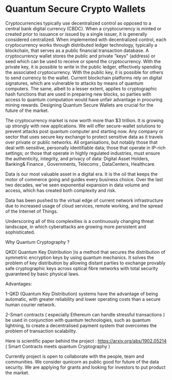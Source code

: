 # Quantum Secure Crypto Wallets
Cryptocurrencies typically use decentralized control as opposed to a central bank digital currency (CBDC). When a cryptocurrency is minted or created prior to issuance or issued by a single issuer, it is generally considered centralized. When implemented with decentralized control, each cryptocurrency works through distributed ledger technology, typically a blockchain, that serves as a public financial transaction database. A cryptocurrency wallet stores the public and private "keys" (address) or seed which can be used to receive or spend the cryptocurrency. With the private key, it is possible to write in the public ledger, effectively spending the associated cryptocurrency. With the public key, it is possible for others to send currency to the wallet. Current blockchain platforms rely on digital signatures, which are vulnerable to attacks by means of quantum computers. The same, albeit to a lesser extent, applies to cryptographic hash functions that are used in preparing new blocks, so parties with access to quantum computation would have unfair advantage in procuring mining rewards. Designing Quantum Secure Wallets are crucial for the future of the market.

The cryptocurrency market is now worth more than $3 trillion. It is growing up strongly with new applications. We will offer secure-wallet solutions to prevent attacks post quantum computer and starting now. Any company or sector that uses secure key exchange to protect sensitive data as it travels over private or public networks. All organisations, but notably those that deal with sensitive, personally identifiable data; those that operate in IP-rich settings; or those that operate in highly regulated industries, must ensure the authenticity, integrity, and privacy of data: Digital Asset Holders, Banking& Finance , Governments, Telecoms , DataCenters, Healthcare.

Data is our most valuable asset in a digital era. It is the oil that keeps the motor of commerce going and guides every business choice. Over the last two decades, we've seen exponential expansion in data volume and access, which has created both complexity and risk. 

Data has been pushed to the virtual edge of current network infrastructure due to increased usage of cloud services, remote working, and the spread of the Internet of Things.

Underscoring all of this complexities is a continuously changing threat landscape, in which cyberattacks are growing more persistent and sophisticated.

Why Quantum Cryptography ?

QKD( Quantum Key Distribution )is a method that secures the distribution of symmetric encryption keys by using quantum mechanics.
It solves the problem of key distribution by allowing distant parties to exchange provably safe cryptographic keys across optical fibre networks with total security guaranteed by basic physical laws.

Advantages:

1-QKD (Quantum Key Distribution) systems have the advantage of being automatic, with greater reliability and lower operating costs than a secure human courier network.

2-Smart contracts ( especially Ethereum can handle stressful transactions ) be used in conjunction with quantum technologies, such as quantum lightning, to create a decentralised payment system that overcomes the problem of transaction scalability.

Here is scientific paper behind the project : https://arxiv.org/abs/1902.05214 ( Smart Contracts meets quantum Cryptography )

Currently project is open to collaborate with the people, team and communities. We consider qunicorn as public good for future of the data security. We are applying for grants and looking for investors to put product the market. 
